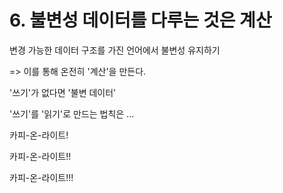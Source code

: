 # 6. 불변성 데이터를 다루는 것은 계산

변경 가능한 데이터 구조를 가진 언어에서 불변성 유지하기

\=> 이를 통해 온전히 '계산'을 만든다.



'쓰기'가 없다면 '불변 데이터'



'쓰기'를 '읽기'로 만드는 법칙은 ...



카피-온-라이트!

카피-온-라이트!!

카피-온-라이트!!!



